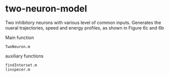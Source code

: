 # two-neuron-model
Two inhibitory neurons with various level of common inputs. 
Generates the nueral trajectories, speed and energy profiles, as shown in Figure 6c and 6b

Main function 

  	TwoNeuron.m
	
auxiliary functions 

  	findInterset.m 
  	linspecer.m
